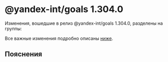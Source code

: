 # @yandex-int/goals 1.304.0

<!-- ЧЕЛОВЕЧЕСКОЕ ВСТУПЛЕНИЕ -->

Изменения, вошедшие в релиз @yandex-int/goals 1.304.0, разделены на группы:

Все важные изменения подробно описаны [ниже](#Пояснения).

## Пояснения

